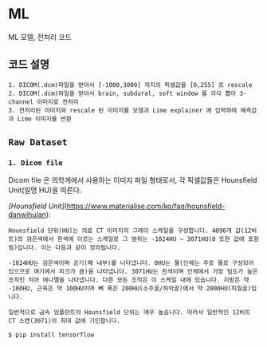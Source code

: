 # ML
ML 모델, 전처리 코드

## 코드 설명
    1. DICOM(.dcm)파일을 받아서 [-1000,3000] 까지의 픽셀값을 [0,255] 로 rescale
    2. DICOM(.dcm)파일을 받아서 brain, subdural, soft window 를 각각 뽑아 3-channel 이미지로 전처리
    3. 전처리된 이미지와 rescale 된 이미지를 모델과 Lime explainer 에 입력하여 예측값과 Lime 이미지를 반환

## ```Raw Dataset```
### ```1. Dicom file```

Dicom file 은 의학계에서 사용하는 이미지 파일 형태로서, 각 픽셀값들은 Hounsfield Unit(일명 HU)을 따른다.

*[Hounsfield Unit]*(https://www.materialise.com/ko/faq/hounsfield-danwihulan):
```
Hounsfield 단위(HU)는 의료 CT 이미지의 그레이 스케일을 구성합니다. 4096개 값(12비트)의 검은색에서 흰색에 이르는 스케일로 그 범위는 -1024HU ~ 3071HU(0 또한 값에 포함됨)입니다. 이는 다음과 같이 정의됩니다.

-1024HU는 검은색이며 공기(폐 내부)를 나타냅니다. 0HU는 물(인체는 주로 물로 구성되어 있으므로 여기에서 피크가 큼)을 나타냅니다. 3071HU는 흰색이며 인체에서 가장 밀도가 높은 조직인 치아 에나멜을 나타냅니다. 다른 모든 조직은 이 스케일 내에 있습니다. 지방은 약 -100HU, 근육은 약 100HU이며 뼈 폭은 200HU(소주골/하악골)에서 약 2000HU(피질골)입니다.

일반적으로 금속 임플란트의 Hounsfield 단위는 매우 높습니다. 따라서 일반적인 12비트 CT 스캔(3071)의 최대 값에 기인합니다.
```

```
$ pip install tensorflow
```
